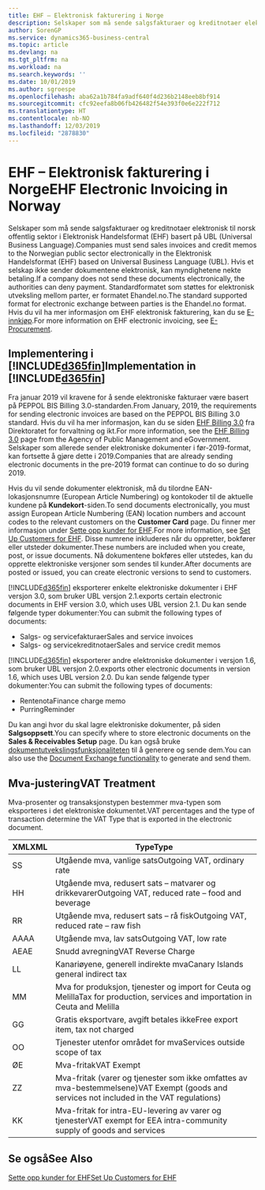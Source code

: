 ```yaml
---
title: EHF – Elektronisk fakturering i Norge
description: Selskaper som må sende salgsfakturaer og kreditnotaer elektronisk til norsk offentlig sektor i Elektronisk Handelsformat (EHF) basert på UBL (Universal Business Language).
author: SorenGP
ms.service: dynamics365-business-central
ms.topic: article
ms.devlang: na
ms.tgt_pltfrm: na
ms.workload: na
ms.search.keywords: ''
ms.date: 10/01/2019
ms.author: sgroespe
ms.openlocfilehash: aba62a1b784fa9adf640f4d236b2148eeb8bf914
ms.sourcegitcommit: cfc92eefa8b06fb426482f54e393f0e6e222f712
ms.translationtype: HT
ms.contentlocale: nb-NO
ms.lasthandoff: 12/03/2019
ms.locfileid: "2878830"
---
```

# <a name="ehf-electronic-invoicing-in-norway"></a><span data-ttu-id="90de0-103">EHF – Elektronisk fakturering i Norge</span><span class="sxs-lookup"><span data-stu-id="90de0-103">EHF Electronic Invoicing in Norway</span></span>
<span data-ttu-id="90de0-104">Selskaper som må sende salgsfakturaer og kreditnotaer elektronisk til norsk offentlig sektor i Elektronisk Handelsformat (EHF) basert på UBL (Universal Business Language).</span><span class="sxs-lookup"><span data-stu-id="90de0-104">Companies must send sales invoices and credit memos to the Norwegian public sector electronically in the Elektronisk Handelsformat (EHF) based on Universal Business Language (UBL).</span></span> <span data-ttu-id="90de0-105">Hvis et selskap ikke sender dokumentene elektronisk, kan myndighetene nekte betaling.</span><span class="sxs-lookup"><span data-stu-id="90de0-105">If a company does not send these documents electronically, the authorities can deny payment.</span></span> <span data-ttu-id="90de0-106">Standardformatet som støttes for elektronisk utveksling mellom parter, er formatet Ehandel.no.</span><span class="sxs-lookup"><span data-stu-id="90de0-106">The standard supported format for electronic exchange between parties is the Ehandel.no format.</span></span> <span data-ttu-id="90de0-107">Hvis du vil ha mer informasjon om EHF elektronisk fakturering, kan du se [E-innkjøp](https://www.anskaffelser.no/public-procurement-information-english).</span><span class="sxs-lookup"><span data-stu-id="90de0-107">For more information on EHF electronic invoicing, see [E-Procurement](https://www.anskaffelser.no/public-procurement-information-english).</span></span>  

## <a name="implementation-in-included365finincludesd365fin_mdmd"></a><span data-ttu-id="90de0-108">Implementering i [!INCLUDE[d365fin](../../includes/d365fin_md.md)]</span><span class="sxs-lookup"><span data-stu-id="90de0-108">Implementation in [!INCLUDE[d365fin](../../includes/d365fin_md.md)]</span></span>  
<span data-ttu-id="90de0-109">Fra januar 2019 vil kravene for å sende elektroniske fakturaer være basert på PEPPOL BIS Billing 3.0-standarden.</span><span class="sxs-lookup"><span data-stu-id="90de0-109">From January, 2019, the requirements for sending electronic invoices are based on the PEPPOL BIS Billing 3.0 standard.</span></span> <span data-ttu-id="90de0-110">Hvis du vil ha mer informasjon, kan du se siden [EHF Billing 3.0](https://test-vefa.difi.no/ehf/g3/billing-3.0/norway/) fra Direktoratet for forvaltning og ikt.</span><span class="sxs-lookup"><span data-stu-id="90de0-110">For more information, see the [EHF Billing 3.0](https://test-vefa.difi.no/ehf/g3/billing-3.0/norway/) page from the Agency of Public Management and eGovernment.</span></span> <span data-ttu-id="90de0-111">Selskaper som allerede sender elektroniske dokumenter i før-2019-format, kan fortsette å gjøre dette i 2019.</span><span class="sxs-lookup"><span data-stu-id="90de0-111">Companies that are already sending electronic documents in the pre-2019 format can continue to do so during 2019.</span></span>

<span data-ttu-id="90de0-112">Hvis du vil sende dokumenter elektronisk, må du tilordne EAN-lokasjonsnumre (European Article Numbering) og kontokoder til de aktuelle kundene på **Kundekort**-siden.</span><span class="sxs-lookup"><span data-stu-id="90de0-112">To send documents electronically, you must assign European Article Numbering (EAN) location numbers and account codes to the relevant customers on the **Customer Card** page.</span></span> <span data-ttu-id="90de0-113">Du finner mer informasjon under [Sette opp kunder for EHF](how-to-set-up-customers-for-ehf.md).</span><span class="sxs-lookup"><span data-stu-id="90de0-113">For more information, see [Set Up Customers for EHF](how-to-set-up-customers-for-ehf.md).</span></span> <span data-ttu-id="90de0-114">Disse numrene inkluderes når du oppretter, bokfører eller utsteder dokumenter.</span><span class="sxs-lookup"><span data-stu-id="90de0-114">These numbers are included when you create, post, or issue documents.</span></span> <span data-ttu-id="90de0-115">Nå dokumentene bokføres eller utstedes, kan du opprette elektroniske versjoner som sendes til kunder.</span><span class="sxs-lookup"><span data-stu-id="90de0-115">After documents are posted or issued, you can create electronic versions to send to customers.</span></span>  

[!INCLUDE[d365fin](../../includes/d365fin_md.md)] <span data-ttu-id="90de0-116">eksporterer enkelte elektroniske dokumenter i EHF versjon 3.0, som bruker UBL versjon 2.1.</span><span class="sxs-lookup"><span data-stu-id="90de0-116">exports certain electronic documents in EHF version 3.0, which uses UBL version 2.1.</span></span> <span data-ttu-id="90de0-117">Du kan sende følgende typer dokumenter:</span><span class="sxs-lookup"><span data-stu-id="90de0-117">You can submit the following types of documents:</span></span>  

- <span data-ttu-id="90de0-118">Salgs- og servicefakturaer</span><span class="sxs-lookup"><span data-stu-id="90de0-118">Sales and service invoices</span></span>
- <span data-ttu-id="90de0-119">Salgs- og servicekreditnotaer</span><span class="sxs-lookup"><span data-stu-id="90de0-119">Sales and service credit memos</span></span>

[!INCLUDE[d365fin](../../includes/d365fin_md.md)] <span data-ttu-id="90de0-120">eksporterer andre elektroniske dokumenter i versjon 1.6, som bruker UBL versjon 2.0.</span><span class="sxs-lookup"><span data-stu-id="90de0-120">exports other electronic documents in version 1.6, which uses UBL version 2.0.</span></span> <span data-ttu-id="90de0-121">Du kan sende følgende typer dokumenter:</span><span class="sxs-lookup"><span data-stu-id="90de0-121">You can submit the following types of documents:</span></span>  

- <span data-ttu-id="90de0-122">Rentenota</span><span class="sxs-lookup"><span data-stu-id="90de0-122">Finance charge memo</span></span>  
- <span data-ttu-id="90de0-123">Purring</span><span class="sxs-lookup"><span data-stu-id="90de0-123">Reminder</span></span>  

<span data-ttu-id="90de0-124">Du kan angi hvor du skal lagre elektroniske dokumenter, på siden **Salgsoppsett**.</span><span class="sxs-lookup"><span data-stu-id="90de0-124">You can specify where to store electronic documents on the **Sales & Receivables Setup** page.</span></span> <span data-ttu-id="90de0-125">Du kan også bruke [dokumentutvekslingsfunksjonaliteten](../../across-how-to-set-up-electronic-document-sending-and-receiving.md) til å generere og sende dem.</span><span class="sxs-lookup"><span data-stu-id="90de0-125">You can also use the [Document Exchange functionality](../../across-how-to-set-up-electronic-document-sending-and-receiving.md) to generate and send them.</span></span>

## <a name="vat-treatment"></a><span data-ttu-id="90de0-126">Mva-justering</span><span class="sxs-lookup"><span data-stu-id="90de0-126">VAT Treatment</span></span>  
<span data-ttu-id="90de0-127">Mva-prosenter og transaksjonstypen bestemmer mva-typen som eksporteres i det elektroniske dokumentet.</span><span class="sxs-lookup"><span data-stu-id="90de0-127">VAT percentages and the type of transaction determine the VAT Type that is exported in the electronic document.</span></span>  

|<span data-ttu-id="90de0-128">XML</span><span class="sxs-lookup"><span data-stu-id="90de0-128">XML</span></span>|<span data-ttu-id="90de0-129">Type</span><span class="sxs-lookup"><span data-stu-id="90de0-129">Type</span></span>| 
|---------|----------|  
|<span data-ttu-id="90de0-130">S</span><span class="sxs-lookup"><span data-stu-id="90de0-130">S</span></span>|<span data-ttu-id="90de0-131">Utgående mva, vanlige sats</span><span class="sxs-lookup"><span data-stu-id="90de0-131">Outgoing VAT, ordinary rate</span></span>|
|<span data-ttu-id="90de0-132">H</span><span class="sxs-lookup"><span data-stu-id="90de0-132">H</span></span>|<span data-ttu-id="90de0-133">Utgående mva, redusert sats – matvarer og drikkevarer</span><span class="sxs-lookup"><span data-stu-id="90de0-133">Outgoing VAT, reduced rate – food and beverage</span></span>|
|<span data-ttu-id="90de0-134">R</span><span class="sxs-lookup"><span data-stu-id="90de0-134">R</span></span>|<span data-ttu-id="90de0-135">Utgående mva, redusert sats – rå fisk</span><span class="sxs-lookup"><span data-stu-id="90de0-135">Outgoing VAT, reduced rate – raw fish</span></span>|
|<span data-ttu-id="90de0-136">AA</span><span class="sxs-lookup"><span data-stu-id="90de0-136">AA</span></span>|<span data-ttu-id="90de0-137">Utgående mva, lav sats</span><span class="sxs-lookup"><span data-stu-id="90de0-137">Outgoing VAT, low rate</span></span>|
|<span data-ttu-id="90de0-138">AE</span><span class="sxs-lookup"><span data-stu-id="90de0-138">AE</span></span>|<span data-ttu-id="90de0-139">Snudd avregning</span><span class="sxs-lookup"><span data-stu-id="90de0-139">VAT Reverse Charge</span></span>|
|<span data-ttu-id="90de0-140">L</span><span class="sxs-lookup"><span data-stu-id="90de0-140">L</span></span>|<span data-ttu-id="90de0-141">Kanariøyene, generell indirekte mva</span><span class="sxs-lookup"><span data-stu-id="90de0-141">Canary Islands general indirect tax</span></span>|
|<span data-ttu-id="90de0-142">M</span><span class="sxs-lookup"><span data-stu-id="90de0-142">M</span></span>|<span data-ttu-id="90de0-143">Mva for produksjon, tjenester og import for Ceuta og Melilla</span><span class="sxs-lookup"><span data-stu-id="90de0-143">Tax for production, services and importation in Ceuta and Melilla</span></span>|
|<span data-ttu-id="90de0-144">G</span><span class="sxs-lookup"><span data-stu-id="90de0-144">G</span></span>|<span data-ttu-id="90de0-145">Gratis eksportvare, avgift betales ikke</span><span class="sxs-lookup"><span data-stu-id="90de0-145">Free export item, tax not charged</span></span>|
|<span data-ttu-id="90de0-146">O</span><span class="sxs-lookup"><span data-stu-id="90de0-146">O</span></span>|<span data-ttu-id="90de0-147">Tjenester utenfor området for mva</span><span class="sxs-lookup"><span data-stu-id="90de0-147">Services outside scope of tax</span></span>|
|<span data-ttu-id="90de0-148">Ø</span><span class="sxs-lookup"><span data-stu-id="90de0-148">E</span></span>|<span data-ttu-id="90de0-149">Mva-fritak</span><span class="sxs-lookup"><span data-stu-id="90de0-149">VAT Exempt</span></span>|
|<span data-ttu-id="90de0-150">Z</span><span class="sxs-lookup"><span data-stu-id="90de0-150">Z</span></span>|<span data-ttu-id="90de0-151">Mva-fritak (varer og tjenester som ikke omfattes av mva-bestemmelsene)</span><span class="sxs-lookup"><span data-stu-id="90de0-151">VAT Exempt (goods and services not included in the VAT regulations)</span></span>|
|<span data-ttu-id="90de0-152">K</span><span class="sxs-lookup"><span data-stu-id="90de0-152">K</span></span>|<span data-ttu-id="90de0-153">Mva-fritak for intra-EU-levering av varer og tjenester</span><span class="sxs-lookup"><span data-stu-id="90de0-153">VAT exempt for EEA intra-community supply of goods and services</span></span>|

## <a name="see-also"></a><span data-ttu-id="90de0-154">Se også</span><span class="sxs-lookup"><span data-stu-id="90de0-154">See Also</span></span>  
[<span data-ttu-id="90de0-155">Sette opp kunder for EHF</span><span class="sxs-lookup"><span data-stu-id="90de0-155">Set Up Customers for EHF</span></span>](how-to-set-up-customers-for-ehf.md)
